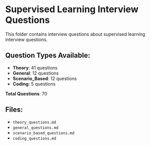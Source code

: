 # Supervised Learning Interview Questions

This folder contains interview questions about supervised learning interview questions.

## Question Types Available:

- **Theory**: 41 questions
- **General**: 12 questions
- **Scenario_Based**: 12 questions
- **Coding**: 5 questions

**Total Questions**: 70

## Files:

- `theory_questions.md`
- `general_questions.md`
- `scenario_based_questions.md`
- `coding_questions.md`
